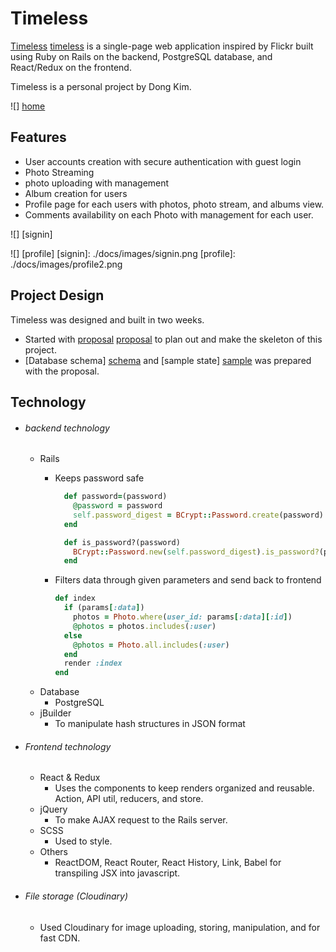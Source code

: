 # Timeless

[Timeless] [timeless] is a single-page web application inspired by Flickr built using Ruby on Rails on the backend, PostgreSQL database, and React/Redux on the frontend.

Timeless is a personal project by Dong Kim.

![] [home]

[timeless]: http://www.timeless-project.us/#/
[home]: ./docs/images/home2.png

## Features
- User accounts creation with secure authentication with guest login
- Photo Streaming
- photo uploading with management
- Album creation for users
- Profile page for each users with photos, photo stream, and albums view.
- Comments availability on each Photo with management for each user.

![] [signin]

![] [profile]
[signin]: ./docs/images/signin.png
[profile]: ./docs/images/profile2.png

## Project Design

Timeless was designed and built in two weeks.

  - Started with [proposal] [proposal] to plan out and make the skeleton of this project.
  - [Database schema] [schema] and [sample state] [sample] was prepared with the proposal.

[proposal]: ./docs/README.md
[schema]: ./docs/schema.md
[sample]: ./docs/sample-state.md
## Technology

- ###### backend technology
  + Rails
    - Keeps password safe

      ```ruby
        def password=(password)
          @password = password
          self.password_digest = BCrypt::Password.create(password)
        end

        def is_password?(password)
          BCrypt::Password.new(self.password_digest).is_password?(password)
        end
      ```
    - Filters data through given parameters and send back to frontend

      ```Ruby
      def index
        if (params[:data])
          photos = Photo.where(user_id: params[:data][:id])
          @photos = photos.includes(:user)
        else
          @photos = Photo.all.includes(:user)
        end
        render :index
      end
      ```
  + Database
    - PostgreSQL
  + jBuilder
    - To manipulate hash structures in JSON format

- ###### Frontend technology
  + React & Redux
    - Uses the components to keep renders organized and reusable. Action, API util, reducers, and store.
  + jQuery
    - To make AJAX request to the Rails server.
  + SCSS
    - Used to style.
  + Others
    - ReactDOM, React Router, React History, Link, Babel for transpiling JSX into javascript.


- ###### File storage (Cloudinary)
  + Used Cloudinary for image uploading, storing, manipulation, and for fast CDN.
